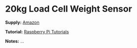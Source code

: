 # 20kg Load Cell Weight Sensor

**Supply:** [Amazon](https://www.amazon.ca/gp/product/B079FQNJJH/ref=ppx_yo_dt_b_asin_title_o00_s01?ie=UTF8&psc=1)

**Tutorial:** [Raspberry Pi Tutorials](https://tutorials-raspberrypi.com/digital-raspberry-pi-scale-weight-sensor-hx711)

**Notes:** ...
